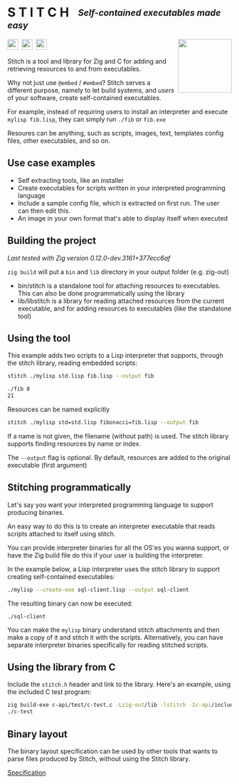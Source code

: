  # S T I T C H <sub><sup>&nbsp;&nbsp;&nbsp;*Self-contained executables made easy*</sup></sub>

<img align="right" height="120" src="https://user-images.githubusercontent.com/34946442/232327201-294224c2-8502-423b-b2cb-663ca88ccfc1.png">

<img src="https://user-images.githubusercontent.com/34946442/230613201-60de5adc-6304-4f18-84d9-d36bb46fdc1f.svg" width="24" height="24">&nbsp;
<img src="https://user-images.githubusercontent.com/34946442/230613198-ca5c938a-613b-412f-8d97-8ce8f19aeb1f.svg" width="24" height="24">&nbsp;
<img src="https://user-images.githubusercontent.com/34946442/230613203-858cb471-2859-4e6e-8ef9-61b03c36c085.svg" width="24" height="24">

Stitch is a tool and library for Zig and C for adding and retrieving resources to and from executables.

Why not just use `@embed` / `#embed`? Stitch serves a different purpose, namely to let build systems, and *users* of your software, create self-contained executables.

For example, instead of requiring users to install an interpreter and execute `mylisp fib.lisp`, they can simply run `./fib` or `fib.exe`

Resoures can be anything, such as scripts, images, text, templates config files, other executables, and so on.

## Use case examples
* Self extracting tools, like an installer
* Create executables for scripts written in your interpreted programming language
* Include a sample config file, which is extracted on first run. The user can then edit this.
* An image in your own format that's able to display itself when executed

## Building the project
*Last tested with Zig version 0.12.0-dev.3161+377ecc6af*

`zig build` will put a `bin` and `lib` directory in your output folder (e.g. zig-out)

* bin/stitch is a standalone tool for attaching resources to executables. This can also be done programmatically using the library
* lib/libstitch is a library for reading attached resources from the current executable, and for adding resources to executables (like the standalone tool)

## Using the tool

This example adds two scripts to a Lisp interpreter that supports, through the stitch library, reading embedded scripts:

```bash
stitch ./mylisp std.lisp fib.lisp --output fib

./fib 8
21
```

Resources can be named explicitly

```bash
stitch ./mylisp std=std.lisp fibonacci=fib.lisp --output fib
```

If a name is not given, the filename (without path) is used. The stitch library supports finding resources by name or index.

The `--output` flag is optional. By default, resources are added to the original executable (first argument)
## Stitching programmatically
Let's say you want your interpreted programming language to support producing binaries.

An easy way to do this is to create an interpreter executable that reads scripts attached to itself using stitch.

You can provide interpreter binaries for all the OS'es you wanna support, or have the Zig build file do this if your user is building the interpreter.

In the example below, a Lisp interpreter uses the stitch library to support creating self-contained executables:

```bash
./mylisp --create-exe sql-client.lisp --output sql-client
```
The resulting binary can now be executed:

```
./sql-client
```

You can make the `mylisp` binary understand stitch attachments and then make a copy of it and stitch it with the scripts. Alternatively, you can have separate interpreter binaries specifically for reading stitched scripts.
## Using the library from C

Include the `stitch.h` header and link to the library. Here's an example, using the included C test program:

```bash
zig build-exe c-api/test/c-test.c -Lzig-out/lib -lstitch -Ic-api/include
./c-test
```

## Binary layout

The binary layout specification can be used by other tools that wants to parse files produced by Stitch, without using the Stitch library.

[Specification](spec/README.md)
